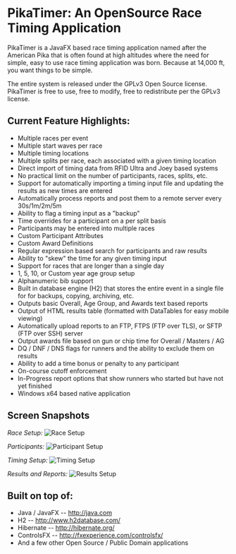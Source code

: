 # PikaTimer: An OpenSource Race Timing Application

PikaTimer is a JavaFX based race timing application named after the American Pika that is often found at high altitudes where the need for simple, easy to use race timing application was born. Because at 14,000 ft, you want things to be simple.

The entire system is released under the GPLv3 Open Source license. PikaTimer is free to use, free to modify, free to redistribute per the GPLv3 license. 


## Current Feature Highlights:
* Multiple races per event
* Multiple start waves per race
* Multiple timing locations
* Multiple splits per race, each associated with a given timing location
* Direct import of timing data from RFID Ultra and Joey based systems
* No practical limit on the number of participants, races, splits, etc. 
* Support for automatically importing a timing input file and updating the results as new times are entered
* Automatically process reports and post them to a remote server every 30s/1m/2m/5m 
* Ability to flag a timing input as a "backup" 
* Time overrides for a participant on a per split basis
* Participants may be entered into multiple races
* Custom Participant Attributes
* Custom Award Definitions
* Regular expression based search for participants and raw results
* Ability to "skew" the time for any given timing input 
* Support for races that are longer than a single day
* 1, 5, 10, or Custom year age group setup
* Alphanumeric bib support
* Built in database engine (H2) that stores the entire event in a single file for for backups, copying, archiving, etc.
* Outputs basic Overall, Age Group, and Awards text based reports
* Output of HTML results table (formatted with DataTables for easy mobile viewing)
* Automatically upload reports to an FTP, FTPS (FTP over TLS), or SFTP (FTP over SSH) server
* Output awards file based on gun or chip time for Overall / Masters / AG
* DQ / DNF / DNS flags for runners and the ability to exclude them on results
* Ability to add a time bonus or penalty to any participant
* On-course cutoff enforcement
* In-Progress report options that show runners who started but have not yet finished
* Windows x64 based native application

## Screen Snapshots

*Race Setup:*
![Race Setup](https://user-images.githubusercontent.com/19352375/27207276-d47b38d8-51fa-11e7-999f-90d840084dcd.png)

*Participants:*
![Participant Setup](https://user-images.githubusercontent.com/19352375/27207420-f62490be-51fb-11e7-87ca-3b7e6a3bf483.png)

*Timing Setup:*
![Timing Setup](https://user-images.githubusercontent.com/19352375/27207246-9addf0ca-51fa-11e7-9fea-cd8a9d0c5468.png)

*Results and Reports:*
![Results Setup](https://user-images.githubusercontent.com/19352375/27207258-b8c87416-51fa-11e7-9858-388326c9eed4.png)


## Built on top of:
* Java / JavaFX -- http://java.com
* H2 -- http://www.h2database.com/
* Hibernate -- http://hibernate.org/
* ControlsFX -- http://fxexperience.com/controlsfx/
* And a few other Open Source / Public Domain applications
